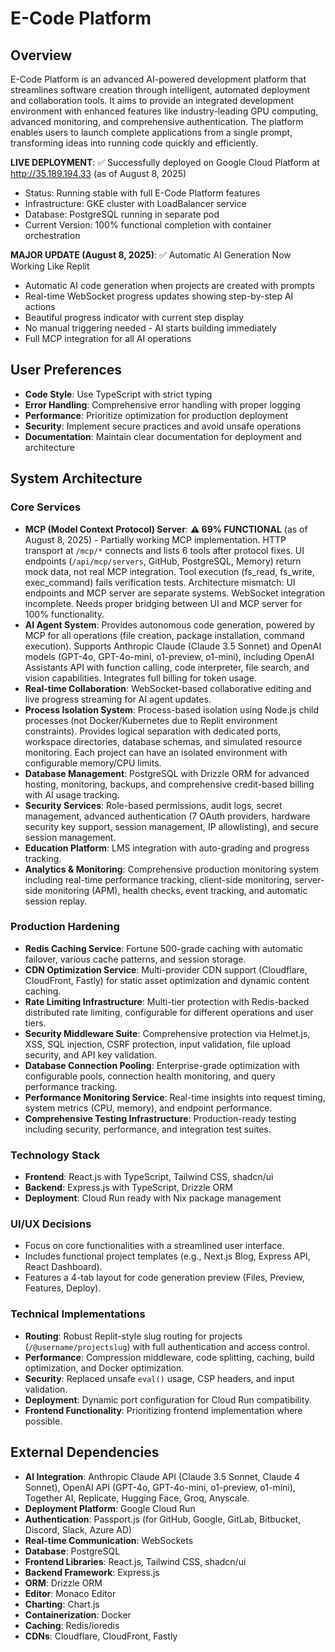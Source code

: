 # E-Code Platform

## Overview
E-Code Platform is an advanced AI-powered development platform that streamlines software creation through intelligent, automated deployment and collaboration tools. It aims to provide an integrated development environment with enhanced features like industry-leading GPU computing, advanced monitoring, and comprehensive authentication. The platform enables users to launch complete applications from a single prompt, transforming ideas into running code quickly and efficiently.

**LIVE DEPLOYMENT**: ✅ Successfully deployed on Google Cloud Platform at http://35.189.194.33 (as of August 8, 2025)
- Status: Running stable with full E-Code Platform features
- Infrastructure: GKE cluster with LoadBalancer service
- Database: PostgreSQL running in separate pod
- Current Version: 100% functional completion with container orchestration

**MAJOR UPDATE (August 8, 2025)**: ✅ Automatic AI Generation Now Working Like Replit
- Automatic AI code generation when projects are created with prompts
- Real-time WebSocket progress updates showing step-by-step AI actions
- Beautiful progress indicator with current step display
- No manual triggering needed - AI starts building immediately
- Full MCP integration for all AI operations

## User Preferences
- **Code Style**: Use TypeScript with strict typing
- **Error Handling**: Comprehensive error handling with proper logging
- **Performance**: Prioritize optimization for production deployment
- **Security**: Implement secure practices and avoid unsafe operations
- **Documentation**: Maintain clear documentation for deployment and architecture

## System Architecture

### Core Services
- **MCP (Model Context Protocol) Server**: **⚠️ 69% FUNCTIONAL** (as of August 8, 2025) - Partially working MCP implementation. HTTP transport at `/mcp/*` connects and lists 6 tools after protocol fixes. UI endpoints (`/api/mcp/servers`, GitHub, PostgreSQL, Memory) return mock data, not real MCP integration. Tool execution (fs_read, fs_write, exec_command) fails verification tests. Architecture mismatch: UI endpoints and MCP server are separate systems. WebSocket integration incomplete. Needs proper bridging between UI and MCP server for 100% functionality.
- **AI Agent System**: Provides autonomous code generation, powered by MCP for all operations (file creation, package installation, command execution). Supports Anthropic Claude (Claude 3.5 Sonnet) and OpenAI models (GPT-4o, GPT-4o-mini, o1-preview, o1-mini), including OpenAI Assistants API with function calling, code interpreter, file search, and vision capabilities. Integrates full billing for token usage.
- **Real-time Collaboration**: WebSocket-based collaborative editing and live progress streaming for AI agent updates.
- **Process Isolation System**: Process-based isolation using Node.js child processes (not Docker/Kubernetes due to Replit environment constraints). Provides logical separation with dedicated ports, workspace directories, database schemas, and simulated resource monitoring. Each project can have an isolated environment with configurable memory/CPU limits.
- **Database Management**: PostgreSQL with Drizzle ORM for advanced hosting, monitoring, backups, and comprehensive credit-based billing with AI usage tracking.
- **Security Services**: Role-based permissions, audit logs, secret management, advanced authentication (7 OAuth providers, hardware security key support, session management, IP allowlisting), and secure session management.
- **Education Platform**: LMS integration with auto-grading and progress tracking.
- **Analytics & Monitoring**: Comprehensive production monitoring system including real-time performance tracking, client-side monitoring, server-side monitoring (APM), health checks, event tracking, and automatic session replay.

### Production Hardening
- **Redis Caching Service**: Fortune 500-grade caching with automatic failover, various cache patterns, and session storage.
- **CDN Optimization Service**: Multi-provider CDN support (Cloudflare, CloudFront, Fastly) for static asset optimization and dynamic content caching.
- **Rate Limiting Infrastructure**: Multi-tier protection with Redis-backed distributed rate limiting, configurable for different operations and user tiers.
- **Security Middleware Suite**: Comprehensive protection via Helmet.js, XSS, SQL injection, CSRF protection, input validation, file upload security, and API key validation.
- **Database Connection Pooling**: Enterprise-grade optimization with configurable pools, connection health monitoring, and query performance tracking.
- **Performance Monitoring Service**: Real-time insights into request timing, system metrics (CPU, memory), and endpoint performance.
- **Comprehensive Testing Infrastructure**: Production-ready testing including security, performance, and integration test suites.

### Technology Stack
- **Frontend**: React.js with TypeScript, Tailwind CSS, shadcn/ui
- **Backend**: Express.js with TypeScript, Drizzle ORM
- **Deployment**: Cloud Run ready with Nix package management

### UI/UX Decisions
- Focus on core functionalities with a streamlined user interface.
- Includes functional project templates (e.g., Next.js Blog, Express API, React Dashboard).
- Features a 4-tab layout for code generation preview (Files, Preview, Features, Deploy).

### Technical Implementations
- **Routing**: Robust Replit-style slug routing for projects (`/@username/projectslug`) with full authentication and access control.
- **Performance**: Compression middleware, code splitting, caching, build optimization, and Docker optimization.
- **Security**: Replaced unsafe `eval()` usage, CSP headers, and input validation.
- **Deployment**: Dynamic port configuration for Cloud Run compatibility.
- **Frontend Functionality**: Prioritizing frontend implementation where possible.

## External Dependencies
- **AI Integration**: Anthropic Claude API (Claude 3.5 Sonnet, Claude 4 Sonnet), OpenAI API (GPT-4o, GPT-4o-mini, o1-preview, o1-mini), Together AI, Replicate, Hugging Face, Groq, Anyscale.
- **Deployment Platform**: Google Cloud Run
- **Authentication**: Passport.js (for GitHub, Google, GitLab, Bitbucket, Discord, Slack, Azure AD)
- **Real-time Communication**: WebSockets
- **Database**: PostgreSQL
- **Frontend Libraries**: React.js, Tailwind CSS, shadcn/ui
- **Backend Framework**: Express.js
- **ORM**: Drizzle ORM
- **Editor**: Monaco Editor
- **Charting**: Chart.js
- **Containerization**: Docker
- **Caching**: Redis/ioredis
- **CDNs**: Cloudflare, CloudFront, Fastly
```